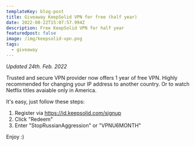 ```yaml
---
templateKey: blog-post
title: Giveaway KeepSolid VPN for free (half year)
date: 2022-08-22T15:07:57.994Z
description: Free KeepSolid VPN for half year
featuredpost: false
image: /img/keepsolid-vpn.png
tags:
  - giveaway
---
```

*Updated 24th. Feb. 2022*

Trusted and secure VPN provider now offers 1 year of free VPN. Highly recommended for changing your IP address to another country. Or to watch Netflix titles avaiable only in America.

It's easy, just follow these steps:

1. Register via https://id.keepsolid.com/signup
2. Click "Redeem"
3. Enter "StopRussianAggression" or "VPNU6MONTH"

Enjoy :)
